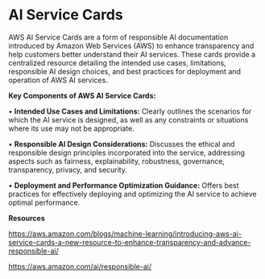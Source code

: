 # AI Service Cards

AWS AI Service Cards are a form of responsible AI documentation introduced by Amazon Web Services (AWS) to enhance transparency and help customers better understand their AI services. These cards provide a centralized resource detailing the intended use cases, limitations, responsible AI design choices, and best practices for deployment and operation of AWS AI services. 

**Key Components of AWS AI Service Cards:**

•	**Intended Use Cases and Limitations:** Clearly outlines the scenarios for which the AI service is designed, as well as any constraints or situations where its use may not be appropriate.

•	**Responsible AI Design Considerations:** Discusses the ethical and responsible design principles incorporated into the service, addressing aspects such as fairness, explainability, robustness, governance, transparency, privacy, and security.

•	**Deployment and Performance Optimization Guidance:** Offers best practices for effectively deploying and optimizing the AI service to achieve optimal performance.

**Resources**

https://aws.amazon.com/blogs/machine-learning/introducing-aws-ai-service-cards-a-new-resource-to-enhance-transparency-and-advance-responsible-ai/

https://aws.amazon.com/ai/responsible-ai/